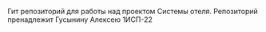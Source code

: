 Гит репозиторий для работы над проектом Системы отеля.
Репозиторий пренадлежит Гусынину Алексею 1ИСП-22
